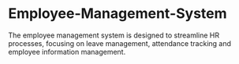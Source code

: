 # Employee-Management-System
The employee management system is designed to streamline HR processes, focusing on leave management, attendance tracking and employee information management. 
